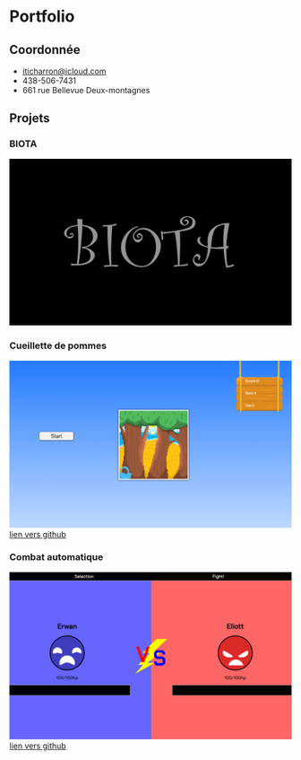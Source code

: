 # Portfolio
## Coordonnée
- iticharron@icloud.com
- 438-506-7431
- 661 rue Bellevue Deux-montagnes

## Projets

### BIOTA
[![image du jeu de BIOTA](images/biota.png)](https://www.youtube.com/watch?v=TYIZgZ5-SGg&t=2s)

### Cueillette de pommes
[![image du jeu de cueillete de pomme](images/cueillette_pommes.png)](https://etennecharron.github.io/jeu_cueillette_pommes/)
[lien vers github](https://github.com/etennecharron/jeu_cueillette_pommes)

### Combat automatique
[![image du jeu Combat automatique](images/bataille_automatique.png)](https://etennecharron.github.io/combat_automatique/)
[lien vers github](https://github.com/etennecharron/combat_automatique)




